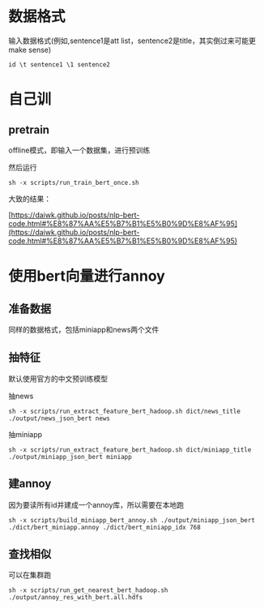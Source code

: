 # 数据格式

输入数据格式(例如,sentence1是att list，sentence2是title，其实倒过来可能更make sense)

```shell
id \t sentence1 \1 sentence2
```

# 自己训

## pretrain 

offline模式，即输入一个数据集，进行预训练

然后运行

```shell
sh -x scripts/run_train_bert_once.sh
```

大致的结果：

[https://daiwk.github.io/posts/nlp-bert-code.html#%E8%87%AA%E5%B7%B1%E5%B0%9D%E8%AF%95](https://daiwk.github.io/posts/nlp-bert-code.html#%E8%87%AA%E5%B7%B1%E5%B0%9D%E8%AF%95)

# 使用bert向量进行annoy
## 准备数据

同样的数据格式，包括miniapp和news两个文件

## 抽特征

默认使用官方的中文预训练模型

抽news

```shell
sh -x scripts/run_extract_feature_bert_hadoop.sh dict/news_title ./output/news_json_bert news
```

抽miniapp

```shell
sh -x scripts/run_extract_feature_bert_hadoop.sh dict/miniapp_title ./output/miniapp_json_bert miniapp
```

## 建annoy

因为要读所有id并建成一个annoy库，所以需要在本地跑

```shell
sh -x scripts/build_miniapp_bert_annoy.sh ./output/miniapp_json_bert ./dict/bert_miniapp.annoy ./dict/bert_miniapp_idx 768
```

## 查找相似

可以在集群跑

```shell
sh -x scripts/run_get_nearest_bert_hadoop.sh ./output/annoy_res_with_bert.all.hdfs
```

